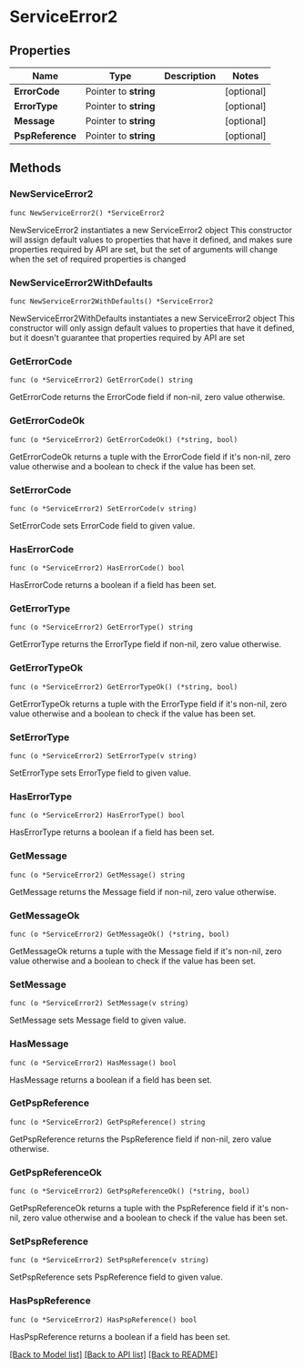 # ServiceError2

## Properties

Name | Type | Description | Notes
------------ | ------------- | ------------- | -------------
**ErrorCode** | Pointer to **string** |  | [optional] 
**ErrorType** | Pointer to **string** |  | [optional] 
**Message** | Pointer to **string** |  | [optional] 
**PspReference** | Pointer to **string** |  | [optional] 

## Methods

### NewServiceError2

`func NewServiceError2() *ServiceError2`

NewServiceError2 instantiates a new ServiceError2 object
This constructor will assign default values to properties that have it defined,
and makes sure properties required by API are set, but the set of arguments
will change when the set of required properties is changed

### NewServiceError2WithDefaults

`func NewServiceError2WithDefaults() *ServiceError2`

NewServiceError2WithDefaults instantiates a new ServiceError2 object
This constructor will only assign default values to properties that have it defined,
but it doesn't guarantee that properties required by API are set

### GetErrorCode

`func (o *ServiceError2) GetErrorCode() string`

GetErrorCode returns the ErrorCode field if non-nil, zero value otherwise.

### GetErrorCodeOk

`func (o *ServiceError2) GetErrorCodeOk() (*string, bool)`

GetErrorCodeOk returns a tuple with the ErrorCode field if it's non-nil, zero value otherwise
and a boolean to check if the value has been set.

### SetErrorCode

`func (o *ServiceError2) SetErrorCode(v string)`

SetErrorCode sets ErrorCode field to given value.

### HasErrorCode

`func (o *ServiceError2) HasErrorCode() bool`

HasErrorCode returns a boolean if a field has been set.

### GetErrorType

`func (o *ServiceError2) GetErrorType() string`

GetErrorType returns the ErrorType field if non-nil, zero value otherwise.

### GetErrorTypeOk

`func (o *ServiceError2) GetErrorTypeOk() (*string, bool)`

GetErrorTypeOk returns a tuple with the ErrorType field if it's non-nil, zero value otherwise
and a boolean to check if the value has been set.

### SetErrorType

`func (o *ServiceError2) SetErrorType(v string)`

SetErrorType sets ErrorType field to given value.

### HasErrorType

`func (o *ServiceError2) HasErrorType() bool`

HasErrorType returns a boolean if a field has been set.

### GetMessage

`func (o *ServiceError2) GetMessage() string`

GetMessage returns the Message field if non-nil, zero value otherwise.

### GetMessageOk

`func (o *ServiceError2) GetMessageOk() (*string, bool)`

GetMessageOk returns a tuple with the Message field if it's non-nil, zero value otherwise
and a boolean to check if the value has been set.

### SetMessage

`func (o *ServiceError2) SetMessage(v string)`

SetMessage sets Message field to given value.

### HasMessage

`func (o *ServiceError2) HasMessage() bool`

HasMessage returns a boolean if a field has been set.

### GetPspReference

`func (o *ServiceError2) GetPspReference() string`

GetPspReference returns the PspReference field if non-nil, zero value otherwise.

### GetPspReferenceOk

`func (o *ServiceError2) GetPspReferenceOk() (*string, bool)`

GetPspReferenceOk returns a tuple with the PspReference field if it's non-nil, zero value otherwise
and a boolean to check if the value has been set.

### SetPspReference

`func (o *ServiceError2) SetPspReference(v string)`

SetPspReference sets PspReference field to given value.

### HasPspReference

`func (o *ServiceError2) HasPspReference() bool`

HasPspReference returns a boolean if a field has been set.


[[Back to Model list]](../README.md#documentation-for-models) [[Back to API list]](../README.md#documentation-for-api-endpoints) [[Back to README]](../README.md)


